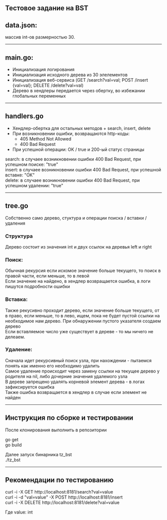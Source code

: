 Тестовое задание на BST
--------------------------------

data.json:
--------------------------------
массив int-ов размерностью 30.

--------------------------------

main.go:
--------------------------------
- Инициализация логирования
- Инициализация исходного дерева из 30 элелементов
- Инициализация веб-сервиса (GET /search?val=val; POST /insert {val=val}; DELETE /delete?val=val)
- Дерево в хендлеры передается через обертку, во избежании глобальных переменных

--------------------------------

handlers.go
--------------------------------
- Хендлер-обертка для остальных методов + search, insert, delete
- При возникновении ошибки, возвращаются http-коды:
	- 405 Method Not Allowed
	- 400 Bad Request
- При успешной операции: OK / true и 200-ый статус страницы


search: в случаее возникновении ошибки 400 Bad Request, при успешном поиске: "true"  
insert: в случаее возникновении ошибки 400 Bad Request, при успешной вставке: "OK"  
delete: в случаее возникновении ошибки 400 Bad Request, при успешном удалении: "true"  

--------------------------------

tree.go
--------------------------------
Собственно само дерево, стуктура и операции поиска / вставки / удаления

### Структура  
Дерево состоит из значения int и двух ссылок на деревья left и right

### Поиск:  
Обычная рекурсия если искомое значение больше текущего, то поиск в правой части, если меньше, то в левой  
Если значение на найдено, в хендлер возвращается ошибка, в логи пишутся подробности ошибки

### Вставка:
Также рекусивно проходит дерево, если значение больше текущего, от в право, если меньше, то в лево, ищем, пока не будет пустой ссылки на необходимое нам дерево. При обнаружении пустого указателя создаем дерево  
Если вставляемое число уже существует в дереве - то мы ничего не делеаем.

### Удаление:
Сначала идет рекурсивный поиск узла, при нахождении - пытаемся понять как именно его необходимо удалить  
Самое удаление происходит через замену ссылки на текущее дерево у родителя на nil, либо дочерние значения удалемого узла  
В дереве запрещено удалять корневой элемент дерева - в логах зафиксируется ошибка  
Также ошибка возвращается в хендлер в случае если элемент не найден  

--------------------------------

Инструкция по сборке и тестировании
--------------------------------

После клонирования выполнить в репозитории

go get  
go build

Далее запуск бинарника tz_bst  
./tz_bst

--------------------------------

Рекомендации по тестированию
--------------------------------
curl -i -X GET  http://localhost:8181/search?val=value  
curl -i -d "val=value" -X POST  http://localhost:8181/insert  
curl -i -X DELETE  http://localhost:8181/delete?val=value  

Где value: int